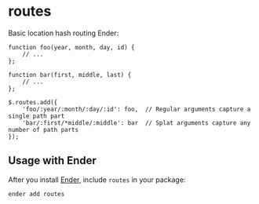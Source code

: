 routes
======

Basic location hash routing Ender:

    function foo(year, month, day, id) {
        // ...
    };

    function bar(first, middle, last) {
        // ...
    };

    $.routes.add({
        'foo/:year/:month/:day/:id': foo,  // Regular arguments capture a single path part
        'bar/:first/*middle/:middle': bar  // Splat arguments capture any number of path parts
    });


Usage with Ender
----------------
After you install [Ender](http://ender.no.de), include `routes` in your package:

    ender add routes
